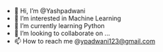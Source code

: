 - 👋 Hi, I’m @Yashpadwani
- 👀 I’m interested in Machine Learning
- 🌱 I’m currently learning Python
- 💞️ I’m looking to collaborate on ...
- 📫 How to reach me @ypadwani123@gmail.com

<!---
Yashpadwani/Yashpadwani is a ✨ special ✨ repository because its `README.md` (this file) appears on your GitHub profile.
You can click the Preview link to take a look at your changes.
--->

